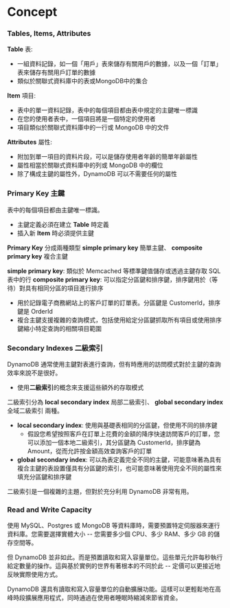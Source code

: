 # Concept

### Tables, Items, Attributes

**Table** 表:
* 一組資料記錄，如一個「用戶」表來儲存有關用戶的數據，以及一個「訂單」表來儲存有關用戶訂單的數據
* 類似於關聯式資料庫中的表或MongoDB中的集合


**Item** 項目:
* 表中的單一資料記錄，表中的每個項目都由表中規定的主鍵唯一標識
* 在您的使用者表中，一個項目將是一個特定的使用者
* 項目類似於關聯式資料庫中的一行或 MongoDB 中的文件

**Attributes** 屬性:
* 附加到單一項目的資料片段，可以是儲存使用者年齡的簡單年齡屬性
* 屬性相當於關聯式資料庫中的列或 MongoDB 中的欄位
* 除了構成主鍵的屬性外，DynamoDB 可以不需要任何的屬性 

### Primary Key 主鍵

表中的每個項目都由主鍵唯一標識。
* 主鍵定義必須在建立 **Table** 時定義
* 插入新 **Item** 時必須提供主鍵

**Primary Key** 分成兩種類型 **simple primary key** 簡單主鍵、 **composite primary key** 複合主鍵

**simple primary key**: 類似於 Memcached 等標準鍵值儲存或透過主鍵存取 SQL 表中的行
**composite primary key**: 可以指定分區鍵和排序鍵，排序鍵用於（等待）對具有相同分區的項目進行排序
* 用於記錄電子商務網站上的客戶訂單的訂單表。分區鍵是 CustomerId，排序鍵是 OrderId
* 複合主鍵支援複雜的查詢模式，包括使用給定分區鍵抓取所有項目或使用排序鍵縮小特定查詢的相關項目範圍

### Secondary Indexes 二級索引

DynamoDB 通常使用主鍵對表進行查詢，但有時應用的訪問模式對於主鍵的查詢效率來說不是很好。
* 使用**二級索引**的概念來支援這些額外的存取模式

二級索引分為 **local secondary index** 局部二級索引、 **global secondary index** 全域二級索引 兩種。
* **local secondary index**: 使用與基礎表相同的分區鍵，但使用不同的排序鍵
  * 假設您希望按照客戶在訂單上花費的金額的降序快速訪問客戶的訂單，您可以添加一個本地二級索引，其分區鍵為 CustomerId，排序鍵為 Amount，從而允許按金額高效查詢客戶的訂單
* **global secondary index**: 可以為表定義完全不同的主鍵，可能意味著為具有複合主鍵的表設置僅具有分區鍵的索引，也可能意味著使用完全不同的屬性來填充分區鍵和排序鍵

二級索引是一個複雜的主題，但對於充分利用 DynamoDB 非常有用。 

### Read and Write Capacity

使用 MySQL、Postgres 或 MongoDB 等資料庫時，需要預置特定伺服器來運行資料庫。您需要選擇實體大小 -- 您需要多少個 CPU、多少 RAM、多少 GB 的儲存空間等。

但 DynamoDB 並非如此。而是預置讀取和寫入容量單位。這些單元允許每秒執行給定數量的操作。這與基於實例的世界有著根本的不同於此 -- 定價可以更接近地反映實際使用方式。

DynamoDB 還具有讀取和寫入容量單位的自動擴展功能。這樣可以更輕鬆地在高峰時段擴展應用程式，同時通過在使用者睡眠時縮減來節省資金。

